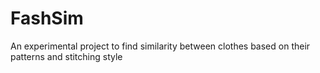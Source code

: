 # FashSim
An experimental project to find similarity between clothes based on their patterns and stitching style
